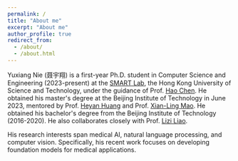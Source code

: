 ```yaml
---
permalink: /
title: "About me"
excerpt: "About me"
author_profile: true
redirect_from: 
  - /about/
  - /about.html
---
```


Yuxiang Nie (聂宇翔) is a first-year Ph.D. student in Computer Science and Engineering (2023-present) at the [SMART Lab](https://hkustsmartlab.netlify.app/), the Hong Kong University of Science and Technology, under the guidance of Prof. [Hao Chen](https://cse.hkust.edu.hk/~jhc/). He obtained his master's degree at the Beijing Institute of Technology in June 2023, mentored by Prof. [Heyan Huang](https://cs.bit.edu.cn/szdw/jsml/js/hhy/index.htm) and Prof. [Xian-Ling Mao](https://cs.bit.edu.cn/szdw/jsml/js/mxl/index.htm). He obtained his bachelor's degree from the Beijing Institute of Technology (2016-2020). He also collaborates closely with Prof. [Lizi Liao](https://liziliao.github.io/).

His research interests span medical AI, natural language processing, and computer vision. Specifically, his recent work focuses on developing foundation models for medical applications.
